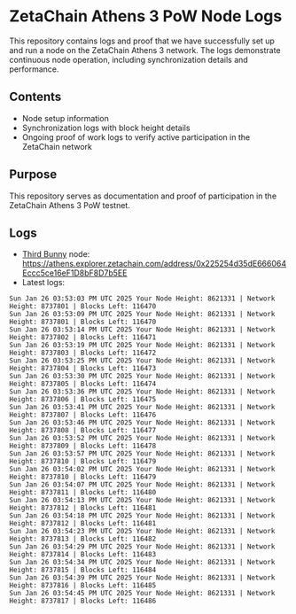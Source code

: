 # ZetaChain Athens 3 PoW Node Logs
This repository contains logs and proof that we have successfully set up and run a node on the ZetaChain Athens 3 network. The logs demonstrate continuous node operation, including synchronization details and performance.

## Contents
- Node setup information
- Synchronization logs with block height details
- Ongoing proof of work logs to verify active participation in the ZetaChain network

## Purpose
This repository serves as documentation and proof of participation in the ZetaChain Athens 3 PoW testnet.

## Logs

- [Third Bunny](https://thirdbunny.xyz/) node: https://athens.explorer.zetachain.com/address/0x225254d35dE666064Eccc5ce16eF1D8bF8D7b5EE
- Latest logs:
```
Sun Jan 26 03:53:03 PM UTC 2025 Your Node Height: 8621331 | Network Height: 8737801 | Blocks Left: 116470
Sun Jan 26 03:53:09 PM UTC 2025 Your Node Height: 8621331 | Network Height: 8737801 | Blocks Left: 116470
Sun Jan 26 03:53:14 PM UTC 2025 Your Node Height: 8621331 | Network Height: 8737802 | Blocks Left: 116471
Sun Jan 26 03:53:19 PM UTC 2025 Your Node Height: 8621331 | Network Height: 8737803 | Blocks Left: 116472
Sun Jan 26 03:53:25 PM UTC 2025 Your Node Height: 8621331 | Network Height: 8737804 | Blocks Left: 116473
Sun Jan 26 03:53:30 PM UTC 2025 Your Node Height: 8621331 | Network Height: 8737805 | Blocks Left: 116474
Sun Jan 26 03:53:36 PM UTC 2025 Your Node Height: 8621331 | Network Height: 8737806 | Blocks Left: 116475
Sun Jan 26 03:53:41 PM UTC 2025 Your Node Height: 8621331 | Network Height: 8737807 | Blocks Left: 116476
Sun Jan 26 03:53:46 PM UTC 2025 Your Node Height: 8621331 | Network Height: 8737808 | Blocks Left: 116477
Sun Jan 26 03:53:52 PM UTC 2025 Your Node Height: 8621331 | Network Height: 8737809 | Blocks Left: 116478
Sun Jan 26 03:53:57 PM UTC 2025 Your Node Height: 8621331 | Network Height: 8737810 | Blocks Left: 116479
Sun Jan 26 03:54:02 PM UTC 2025 Your Node Height: 8621331 | Network Height: 8737810 | Blocks Left: 116479
Sun Jan 26 03:54:07 PM UTC 2025 Your Node Height: 8621331 | Network Height: 8737811 | Blocks Left: 116480
Sun Jan 26 03:54:13 PM UTC 2025 Your Node Height: 8621331 | Network Height: 8737812 | Blocks Left: 116481
Sun Jan 26 03:54:18 PM UTC 2025 Your Node Height: 8621331 | Network Height: 8737812 | Blocks Left: 116481
Sun Jan 26 03:54:23 PM UTC 2025 Your Node Height: 8621331 | Network Height: 8737813 | Blocks Left: 116482
Sun Jan 26 03:54:29 PM UTC 2025 Your Node Height: 8621331 | Network Height: 8737814 | Blocks Left: 116483
Sun Jan 26 03:54:34 PM UTC 2025 Your Node Height: 8621331 | Network Height: 8737815 | Blocks Left: 116484
Sun Jan 26 03:54:39 PM UTC 2025 Your Node Height: 8621331 | Network Height: 8737816 | Blocks Left: 116485
Sun Jan 26 03:54:45 PM UTC 2025 Your Node Height: 8621331 | Network Height: 8737817 | Blocks Left: 116486
```
